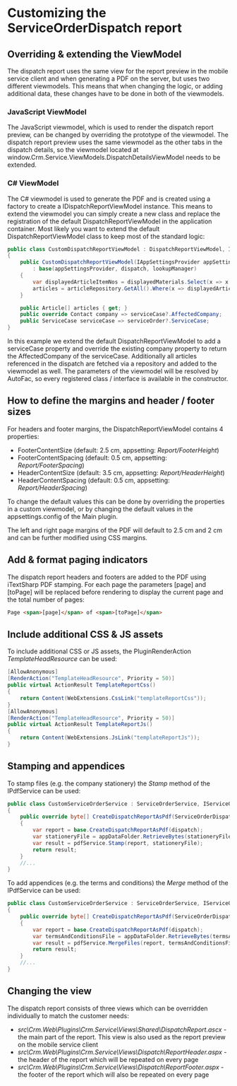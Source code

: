 # Customizing the ServiceOrderDispatch report
## Overriding & extending the ViewModel

The dispatch report uses the same view for the report preview in the mobile service client and when generating a PDF on the server, but uses two different viewmodels. This means that when changing the logic, or adding additional data, these changes have to be done in both of the viewmodels.

### JavaScript ViewModel

The JavaScript viewmodel, which is used to render the dispatch report preview, can be changed by overriding the prototype of the viewmodel. The dispatch report preview uses the same viewmodel as the other tabs in the dispatch details, so the viewmodel located at window.Crm.Service.ViewModels.DispatchDetailsViewModel needs to be extended.

### C# ViewModel

The C# viewmodel is used to generate the PDF and is created using a factory to create a IDispatchReportViewModel instance. This means to extend the viewmodel you can simply create a new class and replace the registration of the default DispatchReportViewModel in the application container. Most likely you want to extend the default DispatchReportViewModel class to keep most of the standard logic:

```c#
public class CustomDispatchReportViewModel : DispatchReportViewModel, IReplaceRegistration<DispatchReportViewModel>
{
	public CustomDispatchReportViewModel(IAppSettingsProvider appSettingsProvider, ServiceOrderDispatch dispatch, ILookupManager lookupManager, IRepositoryWithTypedId<Article, Guid> articleRepository)
		: base(appSettingsProvider, dispatch, lookupManager)
	{
		var displayedArticleItemNos = displayedMaterials.Select(x => x.ItemNo).Concat(displayedTimePostings.Select(x => x.ItemNo)).ToArray();
		articles = articleRepository.GetAll().Where(x => displayedArticleItemNos.Contains(x.ItemNo)).ToArray();
	}

	public Article[] articles { get; }
	public override Contact company => serviceCase?.AffectedCompany;
	public ServiceCase serviceCase => serviceOrder?.ServiceCase;
}
```

In this example we extend the default DispatchReportViewModel to add a serviceCase property and override the existing company property to return the AffectedCompany of the serviceCase. Additionally all articles referenced in the dispatch are fetched via a repository and added to the viewmodel as well. The parameters of the viewmodel will be resolved by AutoFac, so every registered class / interface is available in the constructor.

## How to define the margins and header / footer sizes

For headers and footer margins, the DispatchReportViewModel contains 4 properties:

- FooterContentSize (default: 2.5 cm, appsetting: *Report/FooterHeight*)
- FooterContentSpacing (default: 0.5 cm, appsetting: *Report/FooterSpacing*)
- HeaderContentSize (default: 3.5 cm, appsetting: *Report/HeaderHeight*)
- HeaderContentSpacing (default: 0.5 cm, appsetting: *Report/HeaderSpacing*)

To change the default values this can be done by overriding the properties in a custom viewmodel, or by changing the default values in the appsettings.config of the Main plugin.

The left and right page margins of the PDF will default to 2.5 cm and 2 cm and can be further modified using CSS margins.

## Add & format paging indicators

The dispatch report headers and footers are added to the PDF using iTextSharp PDF stamping. For each page the parameters [page] and [toPage] will be replaced before rendering to display the current page and the total number of pages:

```html
Page <span>[page]</span> of <span>[toPage]</span>
```

## Include additional CSS & JS assets

To include additional CSS or JS assets, the PluginRenderAction *TemplateHeadResource* can be used:

```c#
[AllowAnonymous]
[RenderAction("TemplateHeadResource", Priority = 50)]
public virtual ActionResult TemplateReportCss()
{
	return Content(WebExtensions.CssLink("templateReportCss"));
}
[AllowAnonymous]
[RenderAction("TemplateHeadResource", Priority = 50)]
public virtual ActionResult TemplateReportJs()
{
	return Content(WebExtensions.JsLink("templateReportJs"));
}
```

## Stamping and appendices

To stamp files (e.g. the company stationery) the *Stamp* method of the IPdfService can be used:

```c#
public class CustomServiceOrderService : ServiceOrderService, IServiceOrderService, IReplaceRegistration<ServiceOrderService>
{
	public override byte[] CreateDispatchReportAsPdf(ServiceOrderDispatch dispatch)
	{
		var report = base.CreateDispatchReportAsPdf(dispatch);
		var stationeryFile = appDataFolder.RetrieveBytes(stationeryFileName);
		var result = pdfService.Stamp(report, stationeryFile);
		return result;
	}
	//...
}
```

To add appendices (e.g. the terms and conditions) the *Merge* method of the IPdfService can be used:

```c#
public class CustomServiceOrderService : ServiceOrderService, IServiceOrderService, IReplaceRegistration<ServiceOrderService>
{
	public override byte[] CreateDispatchReportAsPdf(ServiceOrderDispatch dispatch)
	{
		var report = base.CreateDispatchReportAsPdf(dispatch);
		var termsAndConditionsFile = appDataFolder.RetrieveBytes(termsAndConditionsFileName);
		var result = pdfService.MergeFiles(report, termsAndConditionsFile);
		return result;
	}
	//...
}
```

## Changing the view

The dispatch report consists of three views which can be overridden individually to match the customer needs:

- *src\Crm.Web\Plugins\Crm.Service\Views\Shared\DispatchReport.ascx* - the main part of the report. This view is also used as the report preview on the mobile service client
- *src\Crm.Web\Plugins\Crm.Service\Views\Dispatch\ReportHeader.aspx* - the header of the report which will be repeated on every page
- *src\Crm.Web\Plugins\Crm.Service\Views\Dispatch\ReportFooter.aspx* - the footer of the report which will also be repeated on every page